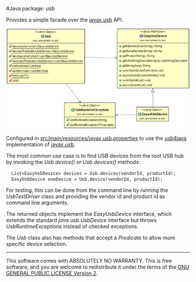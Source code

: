 #Java package: _usb_

Provides a simple facade over the [javax.usb](http://sourceforge.net/projects/javax-usb/) API.

![Class Diagram](../uml/com.iamcontent.io.usb.png)

Configured in [src/main/resources/javax.usb.properties](../../resources/javax.usb.properties) to use the [usb4java](http://usb4java.org/) implementation of [javax.usb](http://sourceforge.net/projects/javax-usb/).

The most common use case is to find USB devices from the root USB hub by invoking the _Usb.device()_ or _Usb.devices()_ methods:

      List<EasyUsbDevice> devices = Usb.devices(vendorId, productId);
      EasyUsbDevice oneDevice = Usb.device(vendorId, productId);

For testing, this can be done from the command line by running the _UsbTestDriver_ class and providing the vendor id and product id as command line arguments.

The returned objects implement the _EasyUsbDevice_ interface, which extends the standard _java.usb.UsbDevice_ interface but throws _UsbRuntimeExceptions_ instead of checked exceptions.

The _Usb_ class also has methods that accept a _Predicate_ to allow more specific device selection.

---

This software comes with ABSOLUTELY NO WARRANTY. This is free software, and you are welcome to redistribute it
under the terms of the [GNU GENERAL PUBLIC LICENSE Version 2](https://www.gnu.org/licenses/gpl-2.0.html).
